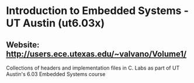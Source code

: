 # Introduction to Embedded Systems - UT Austin (ut6.03x)
## Website: http://users.ece.utexas.edu/~valvano/Volume1/ 

Collections of headers and implementation files in C. 
Labs as part of UT Austin's 6.03 Embedded Systems course
